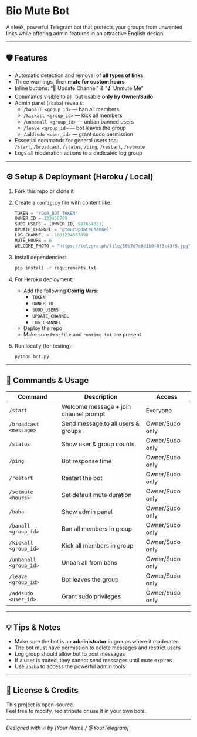 # Bio Mute Bot

A sleek, powerful Telegram bot that protects your groups from unwanted links while offering admin features in an attractive English design.  

---

## 🛡️ Features

- Automatic detection and removal of **all types of links**  
- Three warnings, then **mute for custom hours**  
- Inline buttons: “🔄 Update Channel” & “🔓 Unmute Me”  
- Commands visible to all, but usable **only by Owner/Sudo**  
- Admin panel (`/baba`) reveals:  
  - `/banall <group_id>` — ban all members  
  - `/kickall <group_id>` — kick all members  
  - `/unbanall <group_id>` — unban banned users  
  - `/leave <group_id>` — bot leaves the group  
  - `/addsudo <user_id>` — grant sudo permission  
- Essential commands for general users too:  
  `/start`, `/broadcast`, `/status`, `/ping`, `/restart`, `/setmute`  
- Logs all moderation actions to a dedicated log group

---

## ⚙️ Setup & Deployment (Heroku / Local)

1. Fork this repo or clone it  
2. Create a `config.py` file with content like:

    ```python
    TOKEN = "YOUR_BOT_TOKEN"
    OWNER_ID = 123456789
    SUDO_USERS = [OWNER_ID, 987654321]
    UPDATE_CHANNEL = "@YourUpdateChannel"
    LOG_CHANNEL = -1001234567890
    MUTE_HOURS = 6
    WELCOME_PHOTO = "https://telegra.ph/file/56b7d7c8d1b0f8f3c43f5.jpg"
    ```

3. Install dependencies:

    ```bash
    pip install -r requirements.txt
    ```

4. For Heroku deployment:
   - Add the following **Config Vars**:
     - `TOKEN`
     - `OWNER_ID`
     - `SUDO_USERS`
     - `UPDATE_CHANNEL`
     - `LOG_CHANNEL`
   - Deploy the repo  
   - Make sure `Procfile` and `runtime.txt` are present

5. Run locally (for testing):
    ```bash
    python bot.py
    ```

---

## 📌 Commands & Usage

| Command | Description | Access |
|---------|-------------|--------|
| `/start` | Welcome message + join channel prompt | Everyone |
| `/broadcast <message>` | Send message to all users & groups | Owner/Sudo only |
| `/status` | Show user & group counts | Owner/Sudo only |
| `/ping` | Bot response time | Owner/Sudo only |
| `/restart` | Restart the bot | Owner/Sudo only |
| `/setmute <hours>` | Set default mute duration | Owner/Sudo only |
| `/baba` | Show admin panel | Owner/Sudo only |
| `/banall <group_id>` | Ban all members in group | Owner/Sudo only |
| `/kickall <group_id>` | Kick all members in group | Owner/Sudo only |
| `/unbanall <group_id>` | Unban all from bans | Owner/Sudo only |
| `/leave <group_id>` | Bot leaves the group | Owner/Sudo only |
| `/addsudo <user_id>` | Grant sudo privileges | Owner/Sudo only |

---

## 💡 Tips & Notes

- Make sure the bot is an **administrator** in groups where it moderates  
- The bot must have permission to delete messages and restrict users  
- Log group should allow bot to post messages  
- If a user is muted, they cannot send messages until mute expires  
- Use `/baba` to access the powerful admin tools  

---

## 📜 License & Credits

This project is open-source.  
Feel free to modify, redistribute or use it in your own bots.  

---

*Designed with 🔥 by [Your Name / @YourTelegram]*
